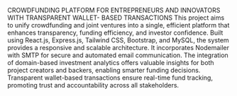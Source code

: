 CROWDFUNDING PLATFORM FOR ENTREPRENEURS AND INNOVATORS WITH TRANSPARENT WALLET- BASED TRANSACTIONS
This project aims to unify crowdfunding and joint ventures into a single, efficient platform that enhances transparency, funding efficiency, and investor confidence. Built using React.js, Express.js, Tailwind CSS, Bootstrap, and MySQL, the system provides a responsive and scalable architecture. It incorporates Nodemailer with SMTP for secure and automated email communication. The integration of domain-based investment analytics offers valuable insights for both project creators and backers, enabling smarter funding decisions. Transparent wallet-based transactions ensure real-time fund tracking, promoting trust and accountability across all stakeholders.
